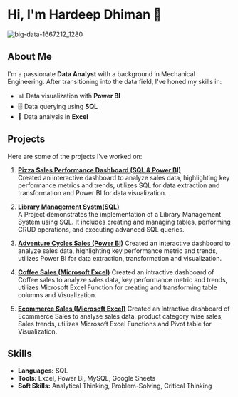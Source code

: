 # Hi, I'm Hardeep Dhiman 👋
![big-data-1667212_1280](https://github.com/user-attachments/assets/90076a28-c53a-4a05-a709-6d27f66f475d)

## About Me
I'm a passionate **Data Analyst** with a background in Mechanical Engineering. After transitioning into the data field, I've honed my skills in:
- 📊 Data visualization with **Power BI**
- 🗄️ Data querying using **SQL**
- 🧮 Data analysis in **Excel**

## Projects
Here are some of the projects I've worked on:

1. **[Pizza Sales Performance Dashboard (SQL & Power BI)](https://github.com/Hardeep6dhiman/Pizza_Sales_Project)**  
   Created an interactive dashboard to analyze sales data, highlighting key performance metrics and trends, utilizes SQL for data extraction and transformation and Power BI for data visualization.

2. **[Library Management Systm(SQL)](https://github.com/Hardeep6dhiman/Library_Management_System)**  
   A Project demonstrates the implementation of a Library Management System using SQL. It includes creating and managing tables, performing CRUD operations, and executing advanced SQL queries.

3. **[Adventure Cycles Sales (Power BI)](https://github.com/Hardeep6dhiman/Adventure_Cycles_Sales_Project)**
   Created an interactive dashboard to analyze sales data, highlighting key performance metric and trends, utilizes Power BI for data extraction, transformation and visualization.

4. **[Coffee Sales (Microsoft Excel)](https://github.com/Hardeep6dhiman/Coffee_Sales)**
   Created an intractive dashboard of Coffee sales to analyze sales data, key performance metric and trends, utilizes Microsoft Excel Function for creating and transforming table columns and Visualization.

5. **[Ecommerce Sales (Microsoft Excel)](https://github.com/Hardeep6dhiman/Ecommerce_Sales)**
   Created an Intractive dashboard of Ecommerce Sales to analyse sales data, product category wise sales, Sales trends, utilizes Microsoft Excel Functions and Pivot table for Visualization.
   
## Skills
- **Languages:** SQL
- **Tools:** Excel, Power BI, MySQL, Google Sheets
- **Soft Skills:** Analytical Thinking, Problem-Solving, Critical Thinking
